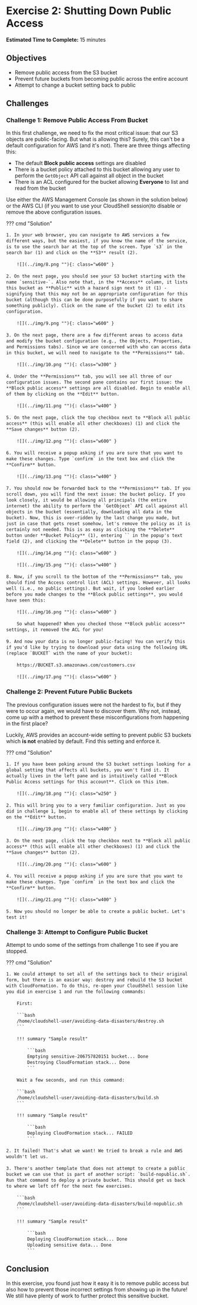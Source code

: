 # Exercise 2: Shutting Down Public Access

<!-- markdownlint-disable MD007 MD033-->

<!--Overriding style-->
<style>
  :root {
    --sans-primary-color: #0000ff;
}
</style>

**Estimated Time to Complete:** 15 minutes

## Objectives

- Remove public access from the S3 bucket
- Prevent future buckets from becoming public across the entire account
- Attempt to change a bucket setting back to public

## Challenges

### Challenge 1: Remove Public Access From Bucket

In this first challenge, we need to fix the most critical issue: that our S3 objects are public-facing. But what is allowing this? Surely, this can't be a default configuration for AWS (and it's not). There are three things affecting this:

- The default **Block public access** settings are disabled
- There is a bucket policy attached to this bucket allowing any user to perform the `GetObject` API call against all object in the bucket
- There is an ACL configured for the bucket allowing **Everyone** to list and read from the bucket

Use either the AWS Management Console (as shown in the solution below) or the AWS CLI (if you want to use your CloudShell session)to disable or remove the above configuration issues.

??? cmd "Solution"

    1. In your web browser, you can navigate to AWS services a few different ways, but the easiest, if you know the name of the service, is to use the search bar at the top of the screen. Type `s3` in the search bar (1) and click on the **S3** result (2).

        ![](../img/8.png ""){: class="w600" }

    2. On the next page, you should see your S3 bucket starting with the name `sensitive-`. Also note that, in the **Access** column, it lists this bucket as **Public** with a hazard sign next to it (1) - signifying that this may not be an appropriate configuration for this bucket (although this can be done purposefully if you want to share something publicly). Click on the name of the bucket (2) to edit its configuration.

        ![](../img/9.png ""){: class="w600" }

    3. On the next page, there are a few different areas to access data and modify the bucket configuration (e.g., the Objects, Properties, and Permissions tabs). Since we are concerned with who can access data in this bucket, we will need to navigate to the **Permissions** tab.

        ![](../img/10.png ""){: class="w300" }

    4. Under the **Permissions** tab, you will see all three of our configuration issues. The second pane contains our first issue: the **Block public access** settings are all disabled. Begin to enable all of them by clicking on the **Edit** button.

        ![](../img/11.png ""){: class="w400" }

    5. On the next page, click the top checkbox next to **Block all public access** (this will enable all other checkboxes) (1) and click the **Save changes** button (2).

        ![](../img/12.png ""){: class="w600" }

    6. You will receive a popup asking if you are sure that you want to make these changes. Type `confirm` in the text box and click the **Confirm** button.

        ![](../img/13.png ""){: class="w400" }

    7. You should now be forwarded back to the **Permissions** tab. If you scroll down, you will find the next issue: the bucket policy. If you look closely, it would be allowing all principals (the entire internet) the ability to perform the `GetObject` API call against all objects in the bucket (essentially, downloading all data in the bucket). Now, this is over-ridden by the last change you made, but just in case that gets reset somehow, let's remove the policy as it is certainly not needed. This is as easy as clicking the **Delete** button under **Bucket Policy** (1), entering `` in the popup's text field (2), and clicking the **Delete** button in the popup (3).

        ![](../img/14.png ""){: class="w600" }

        ![](../img/15.png ""){: class="w400" }

    8. Now, if you scroll to the bottom of the **Permissions** tab, you should find the Access control list (ACL) settings. However, all looks well (i.e., no public settings). But wait, if you looked earlier before you made changes to the **Block public settings**, you would have seen this:

        ![](../img/16.png ""){: class="w600" }

        So what happened? When you checked those **Block public access** settings, it removed the ACL for you!

    9. And now your data is no longer public-facing! You can verify this if you'd like by trying to download your data using the following URL (replace `BUCKET` with the name of your bucket):

        https://BUCKET.s3.amazonaws.com/customers.csv

        ![](../img/17.png ""){: class="w600" }

### Challenge 2: Prevent Future Public Buckets

The previous configuration issues were not the hardest to fix, but if they were to occur again, we would have to discover them. Why not, instead, come up with a method to prevent these misconfigurations from happening in the first place?

Luckily, AWS provides an account-wide setting to prevent public S3 buckets which **is not** enabled by default. Find this setting and enforce it.

??? cmd "Solution"

    1. If you have been poking around the S3 bucket settings looking for a global setting that affects all buckets, you won't find it. It actually lives in the left pane and is intuitively called **Block Public Access settings for this account**. Click on this item.

        ![](../img/18.png ""){: class="w250" }

    2. This will bring you to a very familiar configuration. Just as you did in challenge 1, begin to enable all of these settings by clicking on the **Edit** button.

        ![](../img/19.png ""){: class="w400" }

    3. On the next page, click the top checkbox next to **Block all public access** (this will enable all other checkboxes) (1) and click the **Save changes** button (2).

        ![](../img/20.png ""){: class="w600" }

    4. You will receive a popup asking if you are sure that you want to make these changes. Type `confirm` in the text box and click the **Confirm** button.

        ![](../img/21.png ""){: class="w400" }

    5. Now you should no longer be able to create a public bucket. Let's test it!

### Challenge 3: Attempt to Configure Public Bucket

Attempt to undo some of the settings from challenge 1 to see if you are stopped.

??? cmd "Solution"

    1. We could attempt to set all of the settings back to their original form, but there is an easier way: destroy and rebuild the S3 bucket with CloudFormation. To do this, re-open your CloudShell session like you did in exercise 1 and run the following commands:

        First:

        ```bash
        /home/cloudshell-user/avoiding-data-disasters/destroy.sh
        ```

        !!! summary "Sample result"

            ```bash
            Emptying sensitive-206757820151 bucket... Done
            Destroying CloudFormation stack... Done
            ```

        Wait a few seconds, and run this command:

        ```bash
        /home/cloudshell-user/avoiding-data-disasters/build.sh
        ```

        !!! summary "Sample result"

            ```bash
            Deploying CloudFormation stack... FAILED
            ```

    2. It failed! That's what we want! We tried to break a rule and AWS wouldn't let us.

    3. There's another template that does not attempt to create a public bucket we can use that is part of another script: `build-nopublic.sh`. Run that command to deploy a private bucket. This should get us back to where we left off for the next few exercises.

        ```bash
        /home/cloudshell-user/avoiding-data-disasters/build-nopublic.sh
        ```

        !!! summary "Sample result"

            ```bash
            Deploying CloudFormation stack... Done
            Uploading sensitive data... Done
            ```

## Conclusion

In this exercise, you found just how it easy it is to remove public access but also how to prevent those incorrect settings from showing up in the future! We still have plenty of work to further protect this sensitive bucket.
